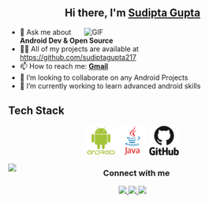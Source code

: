 <h2 align="center">Hi there, I'm <a  href="https://github.com/Sudiptagupta217">Sudipta Gupta</a></h2>

<img align="right"  alt="GIF" src="https://i.imgur.com/8MupZHY.gif" width="350px" />

- 💬 Ask me about **Android Dev & Open Source**
- 👨‍💻 All of my projects are available at https://github.com/sudiptagupta217
- 📫 How to reach me: <a href="mailto:sudiptagupta217@gmail.com"> <b> Gmail </b> </a>
- 👯 I’m looking to collaborate on any Android Projects
- 🔭 I’m currently working to learn advanced android skills

## Tech Stack
<p align="center">
 <img src="https://github.com/devicons/devicon/blob/master/icons/android/android-plain-wordmark.svg" alt="android" width="60" height="60"/>
<img src="https://github.com/devicons/devicon/blob/master/icons/java/java-original-wordmark.svg" alt="java" width="60" height="60"/>
<img src="https://github.com/devicons/devicon/blob/master/icons/github/github-original-wordmark.svg" alt="github" width="60" height="60"/>
</p>
 <img align="left" src="https://github-readme-stats.vercel.app/api?username=sudiptagupta217&show_icons=true&hide_border=false" />

 <div align="center">
  <h3 align="center" > Connect with me </h3>
 
<a  href="https://www.linkedin.com/in/sudipta-gupta-58407b119/">
  <img width="30px" src="https://cdn.jsdelivr.net/npm/simple-icons@v3/icons/linkedin.svg" />
</a>

<a href="mailto:sudiptagupta217@gmail.com">
  <img  width="30px" src="https://cdn.jsdelivr.net/npm/simple-icons@v3/icons/gmail.svg" />
</a>

<a href="https://twitter.com/sudiptagupta217">
  <img  width="30px" src="https://cdn.jsdelivr.net/npm/simple-icons@v3/icons/twitter.svg" />
</a>

</div>

